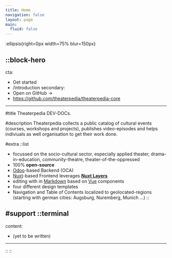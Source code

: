 ```yaml
---
title: Home
navigation: false
layout: page
main:
  fluid: false
---
```


:ellipsis{right=0px width=75% blur=150px}

::block-hero
---
cta:
  - Get started
  - /introduction
secondary:
  - Open on GitHub →
  - https://github.com/theaterpedia/theaterpedia-core
---

#title
Theaterpedia DEV-DOCs.

#description
Theaterpedia collects a public catalog of cultural events (courses, workshops and projects), publishes video-episodes and helps indiviuals as well organisation to get their work done.

#extra
  ::list
  - focussed on the socio-cultural sector, especially applied theater, drama-in-education, community-theatre, theater-of-the-oppressed
  - 100% **open-source**
  - [Odoo](https://Odoo.com)-based Backend (OCA) 
  - [Nuxt](https://nuxt.com)-based Frontend leverages [**Nuxt Layers**](https://nuxt.com/) <!-- and [**??**] -->
  - editing with in [Markdown](https://content.nuxtjs.org) based on [Vue](https://vuejs.org) components
  - four different design templates
  - Navigation and Table of Contents localized to geolocated-regions (starting with german cities: Augsburg, Nuremberg, Munich ...)
  ::

#support
  ::terminal
  ---
  content:
  - (yet to be written)

  ---
  ::
::

<!--
::card-grid
#title
What's included

#root
:ellipsis{left=0px width=40rem top=10rem blur=140px}

#default
  ::card{icon=logos:nuxt-icon}
  #title
  Nuxt Architecture
  #description
  Harness the full power of [Nuxt 3](https://v3.nuxtjs.org) and its [modules](https://modules.nuxtjs.org) ecosystem.
  ::

  ::card{icon=IconNuxtStudio}
  #title
  Nuxt Studio ready
  #description
  Edit your theme content and appearance with live-preview within [Nuxt Studio](https://nuxt.studio).
  ::

  ::card{icon=logos:vue}
  #title
  Vue Components
  #description
  Use built-in components (or your own!) inside your content.
  ::

  ::card{icon=simple-icons:markdown}
  #title
  Write Markdown
  #description
  Enjoy the ease and simplicity of Markdown and discover [MDC syntax](https://content.nuxtjs.org/guide/writing/mdc).
  ::

  ::card{icon=noto:rocket}
  #title
  Deploy anywhere
  #description
  Zero config on [Vercel](https://vercel.com) or [Netlify](https://netlify.com). Choose between static generation, on-demand rendering (Node) or edge-side rendering on [CloudFlare workers](https://workers.cloudflare.com).
  ::

  ::card{icon=noto:puzzle-piece}
  #title
  Extensible.
  #description
  Customize the whole design, or add components using slots - you can make Docus your own.
  ::
::
-->
